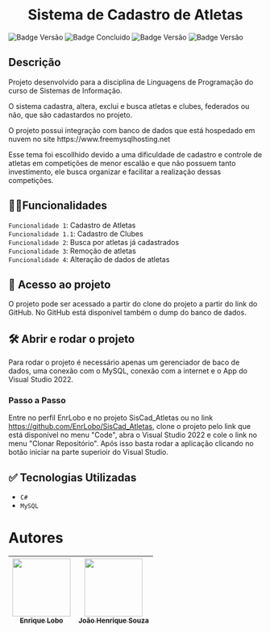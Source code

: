 <h1 align="center"> Sistema de Cadastro de Atletas</h1>

![Badge Versão](http://img.shields.io/static/v1?label=status&message=Concluido&color=GREEN&style=for-the-badge)
![Badge Concluido](http://img.shields.io/static/v1?label=relase-date&message=december&color=GREEN&style=for-the-badge)
![Badge Versão](http://img.shields.io/static/v1?label=versão&message=v1.0&color=GREEN&style=for-the-badge)
![Badge Versão](http://img.shields.io/static/v1?label=instituição&message=IF-sul-de-minas&color=GREEN&style=for-the-badge)

## Descrição

<p>Projeto desenvolvido para a disciplina de Linguagens de Programação do curso de Sistemas de Informação.</p>
<p>O sistema cadastra, altera, exclui e busca atletas e clubes, federados ou não, que são cadastardos no projeto.</p> 
<p>O projeto possui integração com banco de dados que está hospedado em nuvem no site https://www.freemysqlhosting.net</p>

<p>Esse tema foi escollhido devido a uma dificuldade de cadastro e controle de atletas em competições de menor escalão e que não possuem tanto investimento, ele busca organizar e facilitar a realização dessas competições.</p>

## 🏊‍♂️Funcionalidades

`Funcionalidade 1`: Cadastro de Atletas<br>
`Funcionalidade 1.1`: Cadastro de Clubes<br>
`Funcionalidade 2`: Busca por atletas já cadastrados<br>
`Funcionalidade 3`: Remoção de atletas<br>
`Funcionalidade 4`: Alteração de dados de atletas<br>

## 📁 Acesso ao projeto

O projeto pode ser acessado a partir do clone do projeto a partir do link do GitHub. No GitHub está disponível também o dump do banco de dados.

## 🛠️ Abrir e rodar o projeto

Para rodar o projeto é necessário apenas um gerenciador de baco de dados, uma conexão com o MySQL, conexão com a internet e o App do Visual Studio 2022.

### Passo a Passo

Entre no perfil EnrLobo e no projeto SisCad_Atletas ou no link https://github.com/EnrLobo/SisCad_Atletas, clone o projeto pelo link que está disponível no menu "Code", abra o Visual Studio 2022 e cole o link no menu "Clonar Repositório". Após isso basta rodar a aplicação clicando no botão iniciar na parte superioir do Visual Studio.

## ✅ Tecnologias Utilizadas 
* `C#`
* `MySQL`

# Autores

| [<img loading="lazy" src="https://avatars.githubusercontent.com/u/111253773?v=4" width=115><br><sub>Enrique Lobo</sub>](https://github.com/EnrLobo ) |  [<img loading="lazy" src="https://avatars.githubusercontent.com/u/142850922?v=4" width=115><br><sub>João Henrique Souza</sub>](https://github.com/kkjaokk) 
| :---: | :---: |
